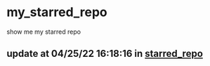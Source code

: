 # my_starred_repo
show me my starred repo

update at 04/25/22 16:18:16 in [starred_repo](./index.html)
---

